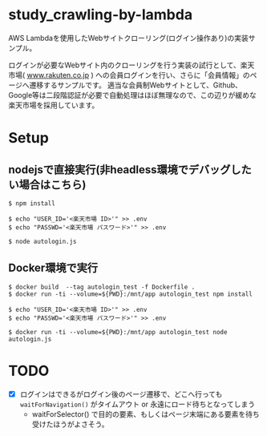 # study_crawling-by-lambda
AWS Lambdaを使用したWebサイトクローリング(ログイン操作あり)の実装サンプル。

ログインが必要なWebサイト内のクローリングを行う実装の試行として、楽天市場( www.rakuten.co.jp ) への会員ログインを行い、さらに「会員情報」のページへ遷移するサンプルです。
適当な会員制Webサイトとして、Github、Google等は二段階認証が必要で自動処理はほぼ無理なので、この辺りが緩めな楽天市場を採用しています。

# Setup

## nodejsで直接実行(非headless環境でデバッグしたい場合はこちら)

```
$ npm install

$ echo "USER_ID='<楽天市場 ID>'" >> .env
$ echo "PASSWD='<楽天市場 パスワード>'" >> .env

$ node autologin.js
```

## Docker環境で実行

```
$ docker build  --tag autologin_test -f Dockerfile .
$ docker run -ti --volume=${PWD}:/mnt/app autologin_test npm install

$ echo "USER_ID='<楽天市場 ID>'" >> .env
$ echo "PASSWD='<楽天市場 パスワード>'" >> .env

$ docker run -ti --volume=${PWD}:/mnt/app autologin_test node autologin.js
```

# TODO

- [x] ログインはできるがログイン後のページ遷移で、どこへ行っても `waitForNavigation()` がタイムアウト or 永遠にロード待ちとなってしまう
    - waitForSelector() で目的の要素、もしくはページ末端にある要素を待ち受けたほうがよさそう。
